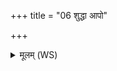 +++
title = "06 शुद्धा आपो"

+++
<details><summary>मूलम् (WS)</summary>

शुद्धा आपो योषितो यज्ञिया इमा आपश्चरुमव सर्पन्तु शुभ्राः ।  
ददन् प्रजां बहुलान् पशून् मे पक्तौदनस्य सुकृतामेतु लोकम् ॥ ७ ॥
</details>